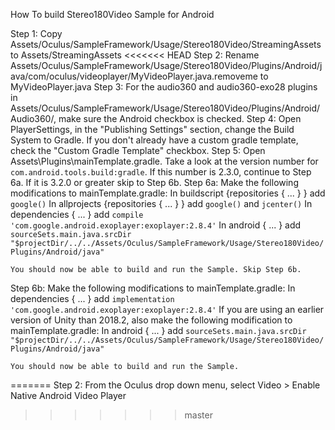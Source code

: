 How To build Stereo180Video Sample for Android

Step 1: Copy Assets/Oculus/SampleFramework/Usage/Stereo180Video/StreamingAssets to Assets/StreamingAssets
<<<<<<< HEAD
Step 2: Rename Assets/Oculus/SampleFramework/Usage/Stereo180Video/Plugins/Android/java/com/oculus/videoplayer/MyVideoPlayer.java.removeme to MyVideoPlayer.java
Step 3: For the audio360 and audio360-exo28 plugins in Assets/Oculus/SampleFramework/Usage/Stereo180Video/Plugins/Android/Audio360/, make sure the Android checkbox is checked.
Step 4: Open PlayerSettings, in the "Publishing Settings" section, change the Build System to Gradle. If you don't already have a custom gradle template, check the "Custom Gradle Template" checkbox.
Step 5: Open Assets\Plugins\mainTemplate.gradle. Take a look at the version number for `com.android.tools.build:gradle`. If this number is 2.3.0, continue to Step 6a. If it is 3.2.0 or greater skip to Step 6b.
Step 6a:
	Make the following modifications to mainTemplate.gradle:
		In buildscript {repositories { ... } } add `google()`
		In allprojects {repositories { ... } } add `google()` and `jcenter()`
		In dependencies { ... } add `compile 'com.google.android.exoplayer:exoplayer:2.8.4'`
		In android { ... } add `sourceSets.main.java.srcDir "$projectDir/../../Assets/Oculus/SampleFramework/Usage/Stereo180Video/Plugins/Android/java"`

	You should now be able to build and run the Sample. Skip Step 6b.
Step 6b:
	Make the following modifications to mainTemplate.gradle:
		In dependencies { ... } add `implementation 'com.google.android.exoplayer:exoplayer:2.8.4'`
	If you are using an earlier version of Unity than 2018.2, also make the following modification to mainTemplate.gradle:
		In android { ... } add `sourceSets.main.java.srcDir "$projectDir/../../Assets/Oculus/SampleFramework/Usage/Stereo180Video/Plugins/Android/java"`

	You should now be able to build and run the Sample.
=======
Step 2: From the Oculus drop down menu, select Video > Enable Native Android Video Player
>>>>>>> master
